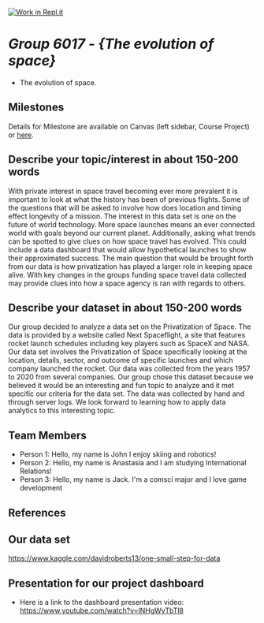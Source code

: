 [![Work in Repl.it](https://classroom.github.com/assets/work-in-replit-14baed9a392b3a25080506f3b7b6d57f295ec2978f6f33ec97e36a161684cbe9.svg)](https://classroom.github.com/online_ide?assignment_repo_id=311598&assignment_repo_type=GroupAssignmentRepo)
# *Group 6017 - {The evolution of space}*

- The evolution of space.

## **Milestones**

Details for Milestone are available on Canvas (left sidebar, Course Project) or [here](https://firas.moosvi.com/courses/data301/project/milestone01.html).

## **Describe your topic/interest in about 150-200 words**
With private interest in space travel becoming ever more prevalent it is important to look at what the history has been of previous flights. Some of the questions that will be asked to involve how does location and timing effect longevity of a mission. The interest in this data set is one on the future of world technology. More space launches means an ever connected world with goals beyond our current planet. Additionally, asking what trends can be spotted to give clues on how space travel has evolved. This could include a data dashboard that would allow hypothetical launches to show their approximated success. The main question that would be brought forth from our data is how privatization has played a larger role in keeping space alive. With key changes in the groups funding space travel data collected may provide clues into how a space agency is ran with regards to others. 

## **Describe your dataset in about 150-200 words**

Our group decided to analyze a data set on the Privatization of Space. The data is provided by a website called Next Spaceflight, a site that features rocket launch schedules including key players such as SpaceX and NASA. Our data set involves the Privatization of Space specifically looking at the location, details, sector, and outcome of specific launches and which company launched the rocket. Our data was collected from the years 1957 to 2020 from several companies. Our group chose this dataset because we believed it would be an interesting and fun topic to analyze and it met specific our criteria for the data set. The data was collected by hand and through server logs. We look forward to learning how to apply data analytics to this interesting topic. 

## **Team Members**

- Person 1: Hello, my name is John I enjoy skiing and robotics!
- Person 2: Hello, my name is Anastasia and I am studying International Relations!
- Person 3: Hello, my name is Jack. I'm a comsci major and I love game development

## **References**

## **Our data set**
https://www.kaggle.com/davidroberts13/one-small-step-for-data

## Presentation for our project dashboard
- Here is a link to the dashboard presentation video: https://www.youtube.com/watch?v=lNHgWyTbTl8

